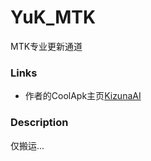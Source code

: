 # YuK_MTK
MTK专业更新通道
### Links
* 作者的CoolApk主页[KizunaAⅠ](http://www.coolapk.com/u/987010)

### Description
仅搬运...

